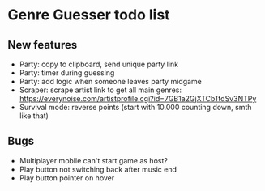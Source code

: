 # Genre Guesser todo list

## New features
- Party: copy to clipboard, send unique party link
- Party: timer during guessing
- Party: add logic when someone leaves party midgame
- Scraper: scrape artist link to get all main genres: https://everynoise.com/artistprofile.cgi?id=7GB1a2GjXTCbTtdSv3NTPy
- Survival mode: reverse points (start with 10.000 counting down, smth like that)


## Bugs
- Multiplayer mobile can't start game as host?
- Play button not switching back after music end
- Play button pointer on hover
